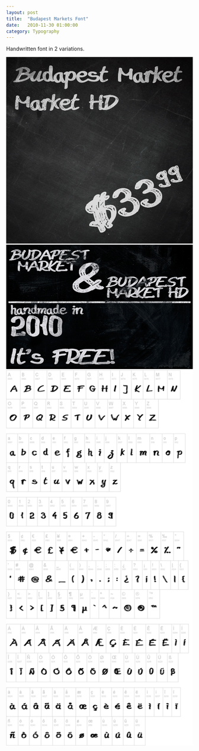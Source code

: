 ```yaml
---
layout: post
title:  "Budapest Markets Font"
date:   2010-11-30 01:00:00
category: Typography
---
```


Handwritten font in 2 variations.

<img src="/assets/budapest-markets.jpg" />

<img src="/assets/budapest-markets2.png" />

<img src="/assets/budapest-markets3.png" />